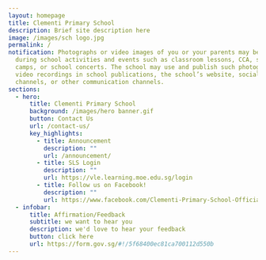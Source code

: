 ```yaml
---
layout: homepage
title: Clementi Primary School
description: Brief site description here
image: /images/sch logo.jpg
permalink: /
notification: Photographs or video images of you or your parents may be taken
  during school activities and events such as classroom lessons, CCA, school
  camps, or school concerts. The school may use and publish such photographs or
  video recordings in school publications, the school’s website, social media
  channels, or other communication channels.
sections:
  - hero:
      title: Clementi Primary School
      background: /images/hero banner.gif
      button: Contact Us
      url: /contact-us/
      key_highlights:
        - title: Announcement
          description: ""
          url: /announcement/
        - title: SLS Login
          description: ""
          url: https://vle.learning.moe.edu.sg/login
        - title: Follow us on Facebook!
          description: ""
          url: https://www.facebook.com/Clementi-Primary-School-Official-779445572142790/info/?tab=overview
  - infobar:
      title: Affirmation/Feedback
      subtitle: we want to hear you
      description: we'd love to hear your feedback
      button: click here
      url: https://form.gov.sg/#!/5f68400ec81ca700112d550b
---
```


